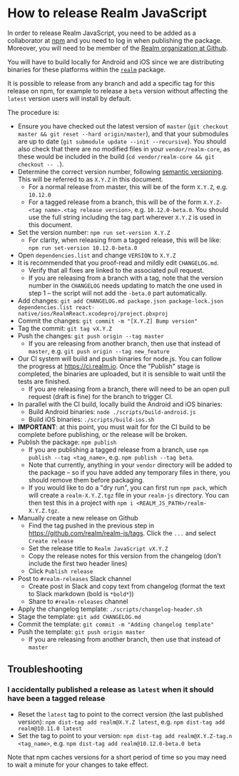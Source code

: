 # How to release Realm JavaScript

In order to release Realm JavaScript, you need to be added as a collaborator at [npm](https://npmjs.com) and you need to log in when publishing the package. Moreover, you will need to be member of the [Realm organization at Github](https://github.com/realm).

You will have to build locally for Android and iOS since we are distributing binaries for these platforms within the [`realm`](https://www.npmjs.com/package/realm) package.

It is possible to release from any branch and add a specific tag for this release on npm, for example to release a `beta` version without affecting the `latest` version users will install by default.

The procedure is:

- Ensure you have checked out the latest version of `master` (`git checkout master && git reset --hard origin/master`), and that your submodules are up to date (`git submodule update --init --recursive`). You should also check that there are no modified files in your `vendor/realm-core`, as these would be included in the build (`cd vendor/realm-core && git checkout -- .`).
- Determine the correct version number, following [semantic versioning](https://semver.org/). This will be referred to as `X.Y.Z` in this document.
    - For a normal release from master, this will be of the form `X.Y.Z`, e.g. `10.12.0`
    - For a tagged release from a branch, this will be of the form `X.Y.Z-<tag name>.<tag release version>`, e.g. `10.12.0-beta.0`. You should use the full string including the tag part wherever `X.Y.Z` is used in this document.
- Set the version number: `npm run set-version X.Y.Z`
    - For clarity, when releasing from a tagged release, this will be like: `npm run set-version 10.12.0-beta.0`
- Open `dependencies.list` and change `VERSION` to `X.Y.Z`
- It is recommended that you proof-read and mildly edit `CHANGELOG.md`.
    - Verify that all fixes are linked to the associated pull request.
    - If you are releasing from a branch with a tag, note that the version number in the `CHANGELOG` needs updating to match the one used in step 1 – the script will not add the `-beta.0` part automatically.
- Add changes: `git add CHANGELOG.md package.json package-lock.json dependencies.list react-native/ios/RealmReact.xcodeproj/project.pbxproj`
- Commit the changes: `git commit -m "[X.Y.Z] Bump version"`
- Tag the commit: `git tag vX.Y.Z`
- Push the changes: `git push origin --tag master`
    - If you are releasing from another branch, then use that instead of `master`, e.g. `git push origin --tag new_feature`
- Our CI system will build and push binaries for node.js. You can follow the progress at https://ci.realm.io. Once the "Publish" stage is completed, the binaries are uploaded, but it is sensible to wait until the tests are finished.
    - If you are releasing from a branch, there will need to be an open pull request (draft is fine) for the branch to trigger CI.
- In parallel with the CI build, locally build the Android and iOS binaries:
    - Build Android binaries: `node ./scripts/build-android.js`
    - Build iOS binaries: `./scripts/build-ios.sh`
- **IMPORTANT**: at this point, you must wait for for the CI build to be complete before publishing, or the release will be broken.
- Publish the package: `npm publish`
    - If you are publishing a tagged release from a branch, use `npm publish --tag <tag_name>`, e.g. `npm publish --tag beta`.
    - Note that currently, anything in your `vendor` directory will be added to the package – so if you have added any temporary files in there, you should remove them before packaging.
    - If you would like to do a "dry run", you can first run `npm pack`, which will create a `realm-X.Y.Z.tgz` file in your `realm-js` directory. You can then test this in a project with `npm i <REALM_JS_PATH>/realm-X.Y.Z.tgz`.
- Manually create a new release on Github
    - Find the tag pushed in the previous step in https://github.com/realm/realm-js/tags. Click the `...` and select `Create release`
    - Set the release title to `Realm JavaScript vX.Y.Z`
    - Copy the release notes for this version from the changelog (don't include the first two header lines)
    - Click `Publish release`
- Post to `#realm-releases` Slack channel
    - Create post in Slack and copy text from changelog (format the text to Slack markdown (bold is `*bold*`))
    - Share to `#realm-releases` channel
- Apply the changelog template: `./scripts/changelog-header.sh`
- Stage the template: `git add CHANGELOG.md`
- Commit the template: `git commit -m "Adding changelog template"`
- Push the template: `git push origin master`
    - If you are releasing from another branch, then use that instead of `master`

## Troubleshooting

### I accidentally published a release as `latest` when it should have been a tagged release

- Reset the `latest` tag to point to the correct version (the last published version): `npm dist-tag add realm@X.Y.Z latest`, e.g. `npm dist-tag add realm@10.11.0 latest`
- Set the tag to point to your version: `npm dist-tag add realm@X.Y.Z-tag.n <tag_name>`, e.g. `npm dist-tag add realm@10.12.0-beta.0 beta`

Note that npm caches versions for a short period of time so you may need to wait a minute for your changes to take effect.
